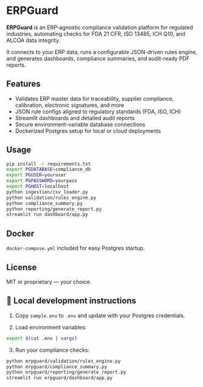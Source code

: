 # ERPGuard

**ERPGuard** is an ERP-agnostic compliance validation platform for regulated industries, automating checks for FDA 21 CFR, ISO 13485, ICH Q10, and ALCOA data integrity.

It connects to your ERP data, runs a configurable JSON-driven rules engine, and generates dashboards, compliance summaries, and audit-ready PDF reports.

## Features
- Validates ERP master data for traceability, supplier compliance, calibration, electronic signatures, and more
- JSON rule configs aligned to regulatory standards (FDA, ISO, ICH)
- Streamlit dashboards and detailed audit reports
- Secure environment-variable database connections
- Dockerized Postgres setup for local or cloud deployments

## Usage
```bash
pip install -r requirements.txt
export PGDATABASE=compliance_db
export PGUSER=youruser
export PGPASSWORD=yourpass
export PGHOST=localhost
python ingestion/csv_loader.py
python validation/rules_engine.py
python compliance_summary.py
python reporting/generate_report.py
streamlit run dashboard/app.py
```

## Docker
`docker-compose.yml` included for easy Postgres startup.

## License
MIT or proprietary — your choice.

## 🚀 Local development instructions

1. Copy `sample.env` to `.env` and update with your Postgres credentials.

2. Load environment variables:
```bash
export $(cat .env | xargs)
```

3. Run your compliance checks:
```bash
python erpguard/validation/rules_engine.py
python erpguard/compliance_summary.py
python erpguard/reporting/generate_report.py
streamlit run erpguard/dashboard/app.py
```